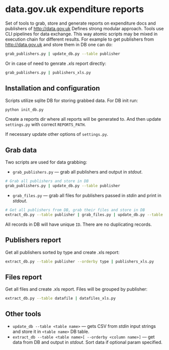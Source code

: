 # data.gov.uk expenditure reports
Set of tools to grab, store and generate reports on expenditure docs and publishers of http://data.gov.uk Defines strong modular approach. Tools use CLI pipelines for data exchange. This way atomic scripts may be mixed in execution chain for different results. For example to get publishers from http://data.gov.uk and store them in DB one can do: 
```sh
grab_publishers.py | update_db.py --table publisher
```
Or in case of need to genrate *.xls* report directly:
```sh
grab_publishers.py | publishers_xls.py
```

Installation and configuration
------------------------------
Scripts utilize sqlite DB for storing grabbed data. For DB init run:
```sh
python init_db.py
```

Create a reports dir where all reports will be generated to. And then update ```settings.py``` with correct ```REPORTS_PATH```.

If necessary update other options of ```settings.py```.

Grab data
---------
Two scripts are used for data grabbing:
* ```grab_publishers.py``` — grab all publishers and output in *stdout*.
```sh
# Grab all publishers and store in DB
grab_publishers.py | update_db.py --table publisher
```
* ```grab_files.py``` — grab all files for publishers passed in *stdin* and print in *stdout*.
```sh
# Get all publishers from DB, grab their files and store in DB
extract_db.py --table publisher | grab_files.py | update_db.py --table datafile
```

All records in DB will have unique ```ID```. There are no duplicating records.

Publishers report
-----------------
Get all publishers sorted by type and create .xls report:
```sh
extract_db.py --table publisher --orderby type | publishers_xls.py
```

Files report
------------
Get all files and create .xls report. Files will be grouped by publisher:
```sh
extract_db.py --table datafile | datafiles_xls.py
```

Other tools
-----------
* ```update_db --table <table name>``` — gets CSV from *stdin* input strings and store it in ```<table name>``` DB table.
* ```extract_db --table <table name>[ --orderby <column name>]``` — get data from DB and output in *stdout*. Sort data if optional param specified.
